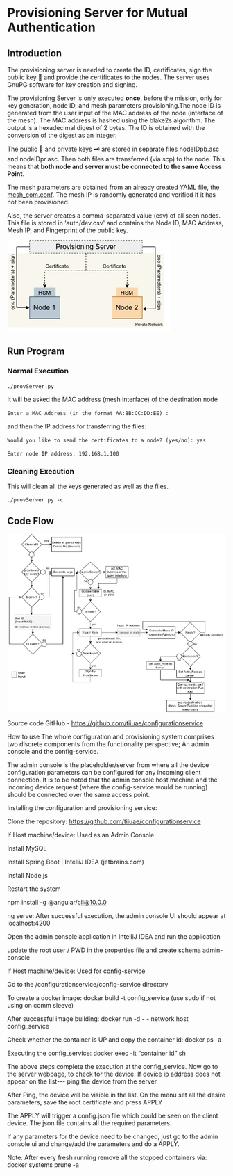 # Provisioning Server for Mutual Authentication

## Introduction

The provisioning server is needed to create the ID, certificates, sign the public key :lock_with_ink_pen: and provide the certificates to the nodes. The server uses GnuPG software for key creation and signing. 

The provisioning Server is only executed **once**, before the mission, only for key generation,  node ID, and mesh parameters provisioning.The node ID is generated from the user input of the MAC address of the node (interface of the mesh). The MAC address is hashed using the blake2s algorithm. The output is a hexadecimal digest of 2 bytes. The ID is obtained with the conversion of the digest as an integer.

The public :key: and private keys :old_key: are stored in separate files nodeIDpb.asc and nodeIDpr.asc. Then both files are transferred (via scp) to the node. This means that **both node and server must be connected to the same Access Point**. 

The mesh parameters are obtained from an already created YAML file, the [mesh_com.conf](https://github.com/tiiuae/mesh_com/blob/feature/develop_pgp/modules/sc-mesh-secure-deployment/src/mesh_com.conf). The mesh IP is randomly generated and verified if it has not been provisioned. 

Also, the server creates a comma-separated value (csv) of all seen nodes. This file is stored in ‘auth/dev.csv' and contains the Node ID, MAC Address, Mesh IP, and Fingerprint of the public key. 

![Conceptual Diagram](../images/mutual-authentication.png)

## Run Program
### Normal Execution 
```
./provServer.py
```
It will be asked the MAC address (mesh interface) of the destination node

`` Enter a MAC Address (in the format AA:BB:CC:DD:EE) : ``

and then the IP address for transferring the files:

`Would you like to send the certificates to a node? (yes/no): yes`

`Enter node IP address: 192.168.1.100`

### Cleaning Execution
This will clean all the keys generated as well as the files.

```
./provServer.py -c
```

## Code Flow
![Conceptual Diagram](../images/prov-server.png)


Source code
GitHub - https://github.com/tiiuae/configurationservice 

How to use
The whole configuration and provisioning system comprises two discrete components from the functionality perspective; An admin console and the config-service. 

The admin console is the placeholder/server from where all the device configuration parameters can be configured for any incoming client connection. It is to be noted that the admin console host machine and the incoming device request (where the config-service would be running) should be connected over the same access point. 

Installing the configuration and provisioning service:

 Clone the repository: https://github.com/tiiuae/configurationservice

If Host machine/device:   Used as an Admin Console:

  Install MySQL 

  Install Spring Boot | IntelliJ IDEA (jetbrains.com)

  Install Node.js

  Restart the system

  npm install -g @angular/cli@10.0.0

  ng serve: After successful execution, the admin console UI should appear at localhost:4200

  Open the admin console application in IntelliJ IDEA and run the application

  update the root user / PWD in the properties file and create schema admin-console

If Host machine/device:   Used for config-service

Go to the /configurationservice/config-service directory

To create a docker image: docker build -t config_service  (use sudo if not using on comm sleeve)

After successful image building: docker run -d - - network host config_service

Check whether the container is UP and copy the container id: docker ps -a

Executing the config_service: docker exec -it  “container id”  sh

 

The above steps complete the execution at the config_service. Now go to the server webpage, to check for the device. If device ip address does not appear on the list--- ping the device from the server

After Ping, the device will be visible in the list. On the menu set all the desire parameters, save the root certificate and press APPLY

The APPLY will trigger a config.json file which could be seen on the client device. The json file contains all the required parameters. 

If any parameters for the device need to be changed, just go to the admin console ui and change/add the parameters and do a APPLY.

 

Note: After every fresh running remove all the stopped containers via: docker systems prune -a
